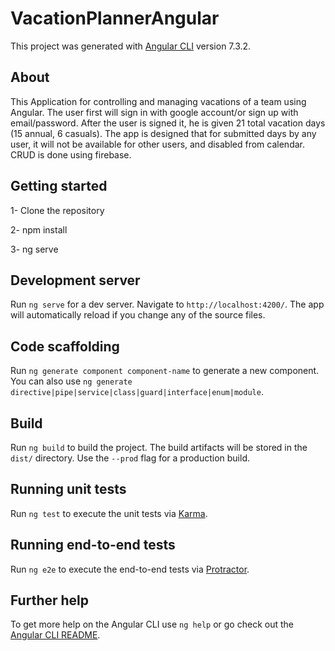 # VacationPlannerAngular

This project was generated with [Angular CLI](https://github.com/angular/angular-cli) version 7.3.2.

## About

This Application for controlling and managing vacations of a team using Angular. The user first will sign in with google account/or sign up with email/password. After the user is signed it, he is given 21 total vacation days (15 annual, 6 casuals). The app is designed that for submitted days by any user, it will not be available for other users, and disabled from calendar. CRUD is done using firebase.

## Getting started

1- Clone the repository 

2- npm install

3- ng serve

## Development server

Run `ng serve` for a dev server. Navigate to `http://localhost:4200/`. The app will automatically reload if you change any of the source files.

## Code scaffolding

Run `ng generate component component-name` to generate a new component. You can also use `ng generate directive|pipe|service|class|guard|interface|enum|module`.

## Build

Run `ng build` to build the project. The build artifacts will be stored in the `dist/` directory. Use the `--prod` flag for a production build.

## Running unit tests

Run `ng test` to execute the unit tests via [Karma](https://karma-runner.github.io).

## Running end-to-end tests

Run `ng e2e` to execute the end-to-end tests via [Protractor](http://www.protractortest.org/).

## Further help

To get more help on the Angular CLI use `ng help` or go check out the [Angular CLI README](https://github.com/angular/angular-cli/blob/master/README.md).
